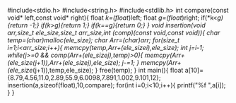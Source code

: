 #include<stdio.h>
#include<string.h>
#include<stdlib.h>
int compare(const void* left,const void* right){
	float *k=(float*)left;
	float *g=(float*)right;
	if(*k<*g){return -1;}
	if(*k>*g){return 1;}
	if(*k==*g){return 0;}
}
void insertion(void *arr,size_t ele_size,size_t arr_size,int (*comp)(const void*,const void*)){
	char *temp=(char*)malloc(ele_size);
	char *Arr=(char*)arr;
	for(size_t i=1;i<arr_size;i++){
		memcpy(temp,Arr+(ele_size*i),ele_size);
		int j=i-1;
		while(j>=0 && comp(Arr+(ele_size*j),temp)>0){
			memcpy(Arr+(ele_size*(j+1)),Arr+(ele_size*j),ele_size);
			j-=1;
		}
		memcpy(Arr+(ele_size*(j+1)),temp,ele_size);
	}
	free(temp);
}
int main(){
	float a[10]={8.79,4.56,11.0,2.89,55.9,6.0098,7.891,1.002,9.101,12};
	insertion(a,sizeof(float),10,compare);
	for(int i=0;i<10;i++){
		printf("%f ",a[i]);
	}
}
